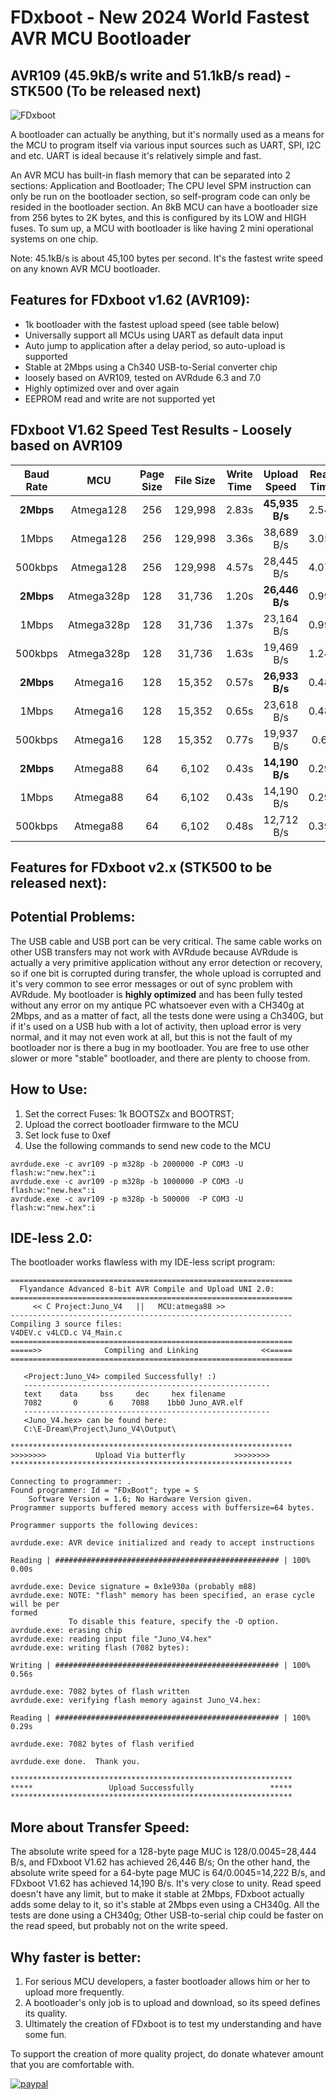 # FDxboot - New 2024 World Fastest AVR MCU Bootloader
## AVR109 (45.9kB/s write and 51.1kB/s read) -  STK500 (To be released next)

![FDxboot](https://github.com/flyandancexo/FDxboot/assets/66555404/83d59ccd-a65c-4e93-824f-3d62e073551f)

A bootloader can actually be anything, but it's normally used as a means for the MCU to program itself via various input sources such as UART, SPI, I2C and etc. UART is ideal because it's relatively simple and fast.

An AVR MCU has built-in flash memory that can be separated into 2 sections: Application and Bootloader; The CPU level SPM instruction can only be run on the bootloader section, so self-program code can only be resided in the bootloader section. An 8kB MCU can have a bootloader size from 256 bytes to 2K bytes, and this is configured by its LOW and HIGH fuses. To sum up, a MCU with bootloader is like having 2 mini operational systems on one chip.

Note: 45.1kB/s is about 45,100 bytes per second. It's the fastest write speed on any known AVR MCU bootloader.

## Features for FDxboot v1.62 (AVR109):
- 1k bootloader with the fastest upload speed (see table below)
- Universally support all MCUs using UART as default data input
- Auto jump to application after a delay period, so auto-upload is supported
- Stable at 2Mbps using a Ch340 USB-to-Serial converter chip
- loosely based on AVR109, tested on AVRdude 6.3 and 7.0
- Highly optimized over and over again
- EEPROM read and write are not supported yet

## FDxboot V1.62 Speed Test Results - Loosely based on AVR109
| Baud Rate | MCU | Page Size | File Size | Write Time | Upload Speed | Read Time | Download Speed |
| :---: | :---: | :---: | :---: | :---: | :---: | :---: | :---: |
| **2Mbps** | Atmega128 | 256 | 129,998 | 2.83s | **45,935 B/s** | 2.54s | **51,180 B/s** | 
| 1Mbps | Atmega128 | 256 | 129,998 | 3.36s | 38,689 B/s | 3.05s | 42,622 B/s | 
| 500kbps | Atmega128 | 256 | 129,998 | 4.57s | 28,445 B/s | 4.07s | 31,940 B/s | 
| **2Mbps** | Atmega328p | 128 | 31,736 | 1.20s | **26,446 B/s** | 0.99s | **32,056 B/s** | 
| 1Mbps | Atmega328p | 128 | 31,736 | 1.37s | 23,164 B/s | 0.99s | 32,056 B/s | 
| 500kbps | Atmega328p | 128 | 31,736 | 1.63s | 19,469 B/s | 1.24s | 25,593 B/s | 
| **2Mbps** | Atmega16 | 128 | 15,352 | 0.57s | **26,933 B/s** | 0.48s | **31,983 B/s** | 
| 1Mbps | Atmega16 | 128 | 15,352 | 0.65s | 23,618 B/s | 0.48s | 31,983 B/s | 
| 500kbps | Atmega16 | 128 | 15,352 | 0.77s | 19,937 B/s | 0.6s | 25,586 B/s | 
| **2Mbps** | Atmega88 | 64 | 6,102 | 0.43s | **14,190 B/s** | 0.29s | **21,041 B/s** | 
| 1Mbps | Atmega88 | 64 | 6,102 | 0.43s | 14,190 B/s | 0.29s | 21,041 B/s | 
| 500kbps | Atmega88 | 64 | 6,102 | 0.48s | 12,712 B/s | 0.39s | 15,646 B/s | 

## Features for FDxboot v2.x (STK500 to be released next):

## Potential Problems:
The USB cable and USB port can be very critical. The same cable works on other USB transfers may not work with AVRdude because AVRdude is actually a very primitive application without any error detection or recovery, so if one bit is corrupted during transfer, the whole upload is corrupted and it's very common to see error messages or out of sync problem with AVRdude. My bootloader is **highly optimized** and has been fully tested without any error on my antique PC whatsoever even with a CH340g at 2Mbps, and as a matter of fact, all the tests done were using a Ch340G, but if it's used on a USB hub with a lot of activity, then upload error is very normal, and it may not even work at all, but this is not the fault of my bootloader nor is there a bug in my bootloader. You are free to use other slower or more "stable" bootloader, and there are plenty to choose from. 

## How to Use:
1. Set the correct Fuses: 1k BOOTSZx and BOOTRST;
2. Upload the correct bootloader firmware to the MCU
3. Set lock fuse to 0xef
4. Use the following commands to send new code to the MCU

```
avrdude.exe -c avr109 -p m328p -b 2000000 -P COM3 -U flash:w:"new.hex":i
avrdude.exe -c avr109 -p m328p -b 1000000 -P COM3 -U flash:w:"new.hex":i
avrdude.exe -c avr109 -p m328p -b 500000  -P COM3 -U flash:w:"new.hex":i
```

## IDE-less 2.0:
The bootloader works flawless with my IDE-less script program: 

```
===============================================================
  Flyandance Advanced 8-bit AVR Compile and Upload UNI 2.0:
===============================================================
     << C Project:Juno_V4   ||   MCU:atmega88 >>
---------------------------------------------------------------
Compiling 3 source files:
V4DEV.c v4LCD.c V4_Main.c
===============================================================
=====>>              Compiling and Linking              <<=====
===============================================================

   <Project:Juno_V4> compiled Successfully! :)
   -------------------------------------------------------
   text    data     bss     dec     hex filename
   7082       0       6    7088    1bb0 Juno_AVR.elf
   -------------------------------------------------------
   <Juno_V4.hex> can be found here:
   C:\E-Dream\Project\Juno_V4\Output\

***************************************************************
>>>>>>>>           Upload Via butterfly           >>>>>>>>
***************************************************************

Connecting to programmer: .
Found programmer: Id = "FDxBoot"; type = S
    Software Version = 1.6; No Hardware Version given.
Programmer supports buffered memory access with buffersize=64 bytes.

Programmer supports the following devices:

avrdude.exe: AVR device initialized and ready to accept instructions

Reading | ################################################## | 100% 0.00s

avrdude.exe: Device signature = 0x1e930a (probably m88)
avrdude.exe: NOTE: "flash" memory has been specified, an erase cycle will be per
formed
             To disable this feature, specify the -D option.
avrdude.exe: erasing chip
avrdude.exe: reading input file "Juno_V4.hex"
avrdude.exe: writing flash (7082 bytes):

Writing | ################################################## | 100% 0.56s

avrdude.exe: 7082 bytes of flash written
avrdude.exe: verifying flash memory against Juno_V4.hex:

Reading | ################################################## | 100% 0.29s

avrdude.exe: 7082 bytes of flash verified

avrdude.exe done.  Thank you.

***************************************************************
*****                 Upload Successfully                 *****
***************************************************************
```

## More about Transfer Speed:
The absolute write speed for a 128-byte page MUC is 128/0.0045=28,444 B/s, and FDxboot V1.62 has achieved 26,446 B/s; On the other hand, the absolute write speed for a 64-byte page MUC is 64/0.0045=14,222 B/s, and FDxboot V1.62 has achieved 14,190 B/s. It's very close to unity. Read speed doesn't have any limit, but to make it stable at 2Mbps, FDxboot actually adds some delay to it, so it's stable at 2Mbps even using a CH340g. All the tests are done using a CH340g; Other USB-to-serial chip could be faster on the read speed, but probably not on the write speed. 

## Why faster is better:
1. For serious MCU developers, a faster bootloader allows him or her to upload more frequently.
2. A bootloader's only job is to upload and download, so its speed defines its quality.
3. Ultimately the creation of FDxboot is to test my understanding and have some fun.

To support the creation of more quality project, do donate whatever amount that you are comfortable with.

[![paypal](https://www.paypalobjects.com/en_US/i/btn/btn_donateCC_LG.gif)](https://paypal.me/flyandance?country.x=US&locale.x=en_US)

